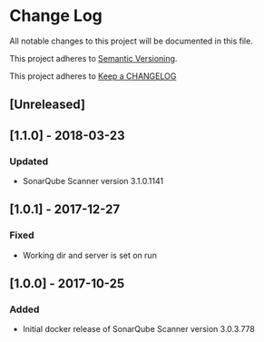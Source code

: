# Change Log
All notable changes to this project will be documented in this file.

This project adheres to [Semantic Versioning](http://semver.org/).

This project adheres to [Keep a CHANGELOG](http://keepachangelog.com/)

## [Unreleased]

## [1.1.0] - 2018-03-23

### Updated

- SonarQube Scanner version 3.1.0.1141

## [1.0.1] - 2017-12-27

### Fixed

- Working dir and server is set on run

## [1.0.0] - 2017-10-25

### Added

- Initial docker release of SonarQube Scanner version 3.0.3.778
